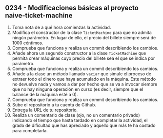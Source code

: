 ## 0234 - Modificaciones básicas al proyecto naive-ticket-machine

1. Toma nota de a qué hora comienzas la actividad.
2. Modifica el constructor de la clase `TicketMachine` para que no admita ningún parámetro. En lugar de ello, el precio del billete siempre será de 1000 céntimos.
3. Comprueba que funciona y realiza un commit describiendo los cambios.
4. Añade ahora un segundo constructor a la clase `TicketMachine` que permita crear máquinas cuyo precio del billete sea el que se indica por parámetro.
5. Comprueba que funciona y realiza un commit describiendo los cambios.
6. Añade a la clase un método llamado `vaciar` que simule el proceso de extraer todo el dinero que haya acumulado en la máquina. Este método no devuelve nada y vamos a dar por hecho que se va a invocar siempre que no hay ninguna operación en curso (es decir, siempre que el balance de la máquina esté a 0).
5. Comprueba que funciona y realiza un commit describiendo los cambios.
6. Sube el repositorio a tu cuenta de Github.
7. Entrega la URL de tu repositorio.
8. Realiza un comentario de clase (ojo, no un comentario privado) indicando el tiempo que hasta tardado en completar la actividad, el grado de dificultad que has apreciado y aquello que más te ha costado para completarla.
